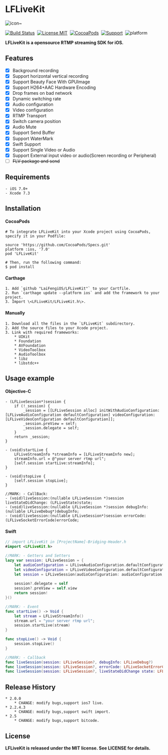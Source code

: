 LFLiveKit
==============
![icon~](https://raw.github.com/LaiFengiOS/LFLiveKit/master/samples/Icon.png)


[![Build Status](https://travis-ci.org/LaiFengiOS/LFLiveKit.svg)](https://travis-ci.org/LaiFengiOS/LFLiveKit)&nbsp;
[![License MIT](https://img.shields.io/badge/license-MIT-green.svg?style=flat)](https://raw.githubusercontent.com/chenliming777/LFLiveKit/master/LICENSE)&nbsp;
[![CocoaPods](http://img.shields.io/cocoapods/v/LFLiveKit.svg?style=flat)](http://cocoapods.org/?q=LFLiveKit)&nbsp;
[![Support](https://img.shields.io/badge/ios-7-orange.svg)](https://www.apple.com/nl/ios/)&nbsp;
![platform](https://img.shields.io/badge/platform-ios-ff69b4.svg)&nbsp;


**LFLiveKit is a opensource RTMP streaming SDK for iOS.**  

## Features

- [x] 	Background recording
- [x] 	Support horizontal vertical recording
- [x] 	Support Beauty Face With GPUImage
- [x] 	Support H264+AAC Hardware Encoding
- [x] 	Drop frames on bad network 
- [x] 	Dynamic switching rate
- [x] 	Audio configuration
- [x] 	Video configuration
- [x] 	RTMP Transport
- [x] 	Switch camera position
- [x] 	Audio Mute
- [x] 	Support Send Buffer
- [x] 	Support WaterMark
- [x] 	Swift Support
- [x] 	Support Single Video or Audio 
- [x] 	Support External input video or audio(Screen recording or Peripheral)
- [ ] 	~~FLV package and send~~

## Requirements
    - iOS 7.0+
    - Xcode 7.3
  
## Installation

#### CocoaPods
	# To integrate LFLiveKit into your Xcode project using CocoaPods, specify it in your Podfile:

	source 'https://github.com/CocoaPods/Specs.git'
	platform :ios, '7.0'
	pod 'LFLiveKit'
	
	# Then, run the following command:
	$ pod install


#### Carthage
    1. Add `github "LaiFengiOS/LFLiveKit"` to your Cartfile.
    2. Run `carthage update --platform ios` and add the framework to your project.
    3. Import \<LFLiveKit/LFLiveKit.h\>.


#### Manually

    1. Download all the files in the `LFLiveKit` subdirectory.
    2. Add the source files to your Xcode project.
    3. Link with required frameworks:
        * UIKit
        * Foundation
        * AVFoundation
        * VideoToolbox
        * AudioToolbox
        * libz
        * libstdc++
	
## Usage example 

#### Objective-C
```objc
- (LFLiveSession*)session {
	if (!_session) {
	    _session = [[LFLiveSession alloc] initWithAudioConfiguration:[LFLiveAudioConfiguration defaultConfiguration] videoConfiguration:[LFLiveVideoConfiguration defaultConfiguration]];
	    _session.preView = self;
	    _session.delegate = self;
	}
	return _session;
}

- (void)startLive {	
	LFLiveStreamInfo *streamInfo = [LFLiveStreamInfo new];
	streamInfo.url = @"your server rtmp url";
	[self.session startLive:streamInfo];
}

- (void)stopLive {
	[self.session stopLive];
}

//MARK: - CallBack:
- (void)liveSession:(nullable LFLiveSession *)session liveStateDidChange: (LFLiveState)state;
- (void)liveSession:(nullable LFLiveSession *)session debugInfo:(nullable LFLiveDebug*)debugInfo;
- (void)liveSession:(nullable LFLiveSession*)session errorCode:(LFLiveSocketErrorCode)errorCode;
```
#### Swift
```swift
// import LFLiveKit in [ProjectName]-Bridging-Header.h
#import <LFLiveKit.h> 

//MARK: - Getters and Setters
lazy var session: LFLiveSession = {
	let audioConfiguration = LFLiveAudioConfiguration.defaultConfiguration()
	let videoConfiguration = LFLiveVideoConfiguration.defaultConfigurationForQuality(LFLiveVideoQuality.Low3, landscape: false)
	let session = LFLiveSession(audioConfiguration: audioConfiguration, videoConfiguration: videoConfiguration)
	    
	session?.delegate = self
	session?.preView = self.view
	return session!
}()

//MARK: - Event
func startLive() -> Void { 
	let stream = LFLiveStreamInfo()
	stream.url = "your server rtmp url";
	session.startLive(stream)
}

func stopLive() -> Void {
	session.stopLive()
}

//MARK: - Callback
func liveSession(session: LFLiveSession?, debugInfo: LFLiveDebug?) 
func liveSession(session: LFLiveSession?, errorCode: LFLiveSocketErrorCode)
func liveSession(session: LFLiveSession?, liveStateDidChange state: LFLiveState)
```

## Release History
    * 2.0.0
        * CHANGE: modify bugs,support ios7 live.
    * 2.2.4.3
        * CHANGE: modify bugs,support swift import.
    * 2.5 
        * CHANGE: modify bugs,support bitcode.


## License
 **LFLiveKit is released under the MIT license. See LICENSE for details.**




